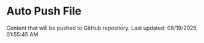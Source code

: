 # Auto Push File

Content that will be pushed to GitHub repository.
Last updated: 08/19/2025, 01:55:45 AM